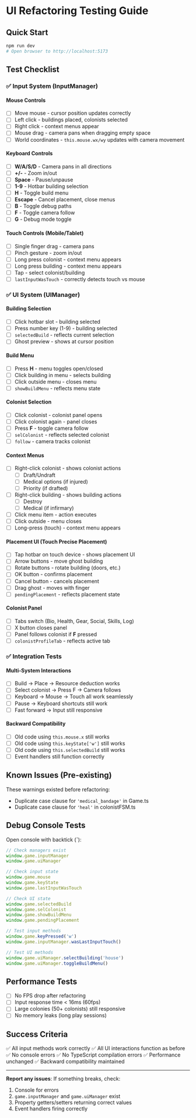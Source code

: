 # UI Refactoring Testing Guide

## Quick Start
```bash
npm run dev
# Open browser to http://localhost:5173
```

## Test Checklist

### ✅ Input System (InputManager)

#### Mouse Controls
- [ ] Move mouse - cursor position updates correctly
- [ ] Left click - buildings placed, colonists selected
- [ ] Right click - context menus appear
- [ ] Mouse drag - camera pans when dragging empty space
- [ ] World coordinates - `this.mouse.wx/wy` updates with camera movement

#### Keyboard Controls
- [ ] **W/A/S/D** - Camera pans in all directions
- [ ] **+/-** - Zoom in/out
- [ ] **Space** - Pause/unpause
- [ ] **1-9** - Hotbar building selection
- [ ] **H** - Toggle build menu
- [ ] **Escape** - Cancel placement, close menus
- [ ] **B** - Toggle debug paths
- [ ] **F** - Toggle camera follow
- [ ] **G** - Debug mode toggle

#### Touch Controls (Mobile/Tablet)
- [ ] Single finger drag - camera pans
- [ ] Pinch gesture - zoom in/out
- [ ] Long press colonist - context menu appears
- [ ] Long press building - context menu appears
- [ ] Tap - select colonist/building
- [ ] `lastInputWasTouch` - correctly detects touch vs mouse

### ✅ UI System (UIManager)

#### Building Selection
- [ ] Click hotbar slot - building selected
- [ ] Press number key (1-9) - building selected
- [ ] `selectedBuild` - reflects current selection
- [ ] Ghost preview - shows at cursor position

#### Build Menu
- [ ] Press **H** - menu toggles open/closed
- [ ] Click building in menu - selects building
- [ ] Click outside menu - closes menu
- [ ] `showBuildMenu` - reflects menu state

#### Colonist Selection
- [ ] Click colonist - colonist panel opens
- [ ] Click colonist again - panel closes
- [ ] Press **F** - toggle camera follow
- [ ] `selColonist` - reflects selected colonist
- [ ] `follow` - camera tracks colonist

#### Context Menus
- [ ] Right-click colonist - shows colonist actions
  - [ ] Draft/Undraft
  - [ ] Medical options (if injured)
  - [ ] Priority (if drafted)
- [ ] Right-click building - shows building actions
  - [ ] Destroy
  - [ ] Medical (if infirmary)
- [ ] Click menu item - action executes
- [ ] Click outside - menu closes
- [ ] Long-press (touch) - context menu appears

#### Placement UI (Touch Precise Placement)
- [ ] Tap hotbar on touch device - shows placement UI
- [ ] Arrow buttons - move ghost building
- [ ] Rotate buttons - rotate building (doors, etc.)
- [ ] OK button - confirms placement
- [ ] Cancel button - cancels placement
- [ ] Drag ghost - moves with finger
- [ ] `pendingPlacement` - reflects placement state

#### Colonist Panel
- [ ] Tabs switch (Bio, Health, Gear, Social, Skills, Log)
- [ ] X button closes panel
- [ ] Panel follows colonist if **F** pressed
- [ ] `colonistProfileTab` - reflects active tab

### ✅ Integration Tests

#### Multi-System Interactions
- [ ] Build → Place → Resource deduction works
- [ ] Select colonist → Press F → Camera follows
- [ ] Keyboard → Mouse → Touch all work seamlessly
- [ ] Pause → Keyboard shortcuts still work
- [ ] Fast forward → Input still responsive

#### Backward Compatibility
- [ ] Old code using `this.mouse.x` still works
- [ ] Old code using `this.keyState['w']` still works
- [ ] Old code using `this.selectedBuild` still works
- [ ] Event handlers still function correctly

## Known Issues (Pre-existing)

These warnings existed before refactoring:
- Duplicate case clause for `'medical_bandage'` in Game.ts
- Duplicate case clause for `'heal'` in colonistFSM.ts

## Debug Console Tests

Open console with backtick (**`**):

```javascript
// Check managers exist
window.game.inputManager
window.game.uiManager

// Check input state
window.game.mouse
window.game.keyState
window.game.lastInputWasTouch

// Check UI state
window.game.selectedBuild
window.game.selColonist
window.game.showBuildMenu
window.game.pendingPlacement

// Test input methods
window.game.keyPressed('w')
window.game.inputManager.wasLastInputTouch()

// Test UI methods
window.game.uiManager.selectBuilding('house')
window.game.uiManager.toggleBuildMenu()
```

## Performance Tests

- [ ] No FPS drop after refactoring
- [ ] Input response time < 16ms (60fps)
- [ ] Large colonies (50+ colonists) still responsive
- [ ] No memory leaks (long play sessions)

## Success Criteria

✅ All input methods work correctly
✅ All UI interactions function as before
✅ No console errors
✅ No TypeScript compilation errors
✅ Performance unchanged
✅ Backward compatibility maintained

---

**Report any issues**: If something breaks, check:
1. Console for errors
2. `game.inputManager` and `game.uiManager` exist
3. Property getters/setters returning correct values
4. Event handlers firing correctly
